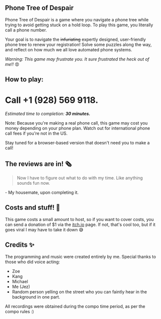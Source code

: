 ## Phone Tree of Despair

Phone Tree of Despair is a game where you navigate a phone tree while trying to avoid getting stuck on a hold loop. To play this game, you literally call a phone number.

Your goal is to navigate the ~~infuriating~~ expertly designed, user-friendly phone tree to renew your registration! Solve some puzzles along the way, and reflect on how much we all love automated phone systems.

*Warning: This game may frustrate you. It sure frustrated the heck out of me!!* 😡

## How to play:

# Call **+1 (928) 569 9118**.

*Estimated time to completion:* ***30 minutes.***

Note: Because you're making a real phone call, this game may cost you money depending on your phone plan. Watch out for international phone call fees if you're not in the US.

Stay tuned for a browser-based version that doesn't need you to make a call!

## The reviews are in! 🗞

> Now I have to figure out what to do with my time. Like anything sounds fun now.

\- My housemate, upon completing it.

## Costs and stuff! 💸

This game costs a small amount to host, so if you want to cover costs, you can send a donation of $1 via the [itch.io](https://jezzamon.itch.io/phone-tree-of-despair) page. If not, that's cool too, but if it goes viral I may have to take it down 😅

## Credits ✨
The programming and music were created entirely by me. Special thanks to those who did voice acting:

- Zoe
- Kang
- Michael
- Me (Jez)
- Random person yelling on the street who you can faintly hear in the background in one part.

All recordings were obtained during the compo time period, as per the compo rules :)